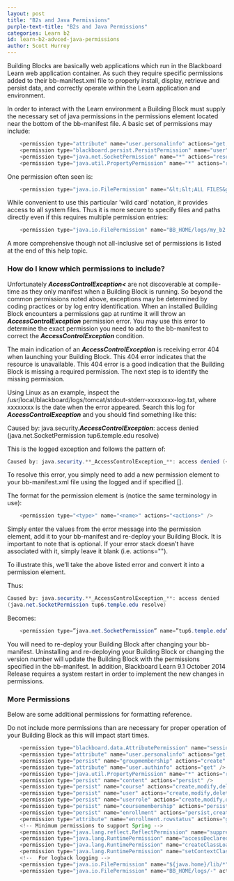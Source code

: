 ```yaml
---
layout: post
title: "B2s and Java Permissions" 
purple-text-title: "B2s and Java Permissions"
categories: Learn b2
id: learn-b2-advced-java-permissions
author: Scott Hurrey
---
```

Building Blocks are basically web applications which run in the Blackboard
Learn web application container. As such they require specific permissions
added to their bb-manifest.xml file to properly install, display, retrieve and
persist data, and correctly operate within the Learn application and
environment.

In order to interact with the Learn environment a Building Block must supply
the necessary set of java permissions in the permissions element located near
the bottom of the bb-manifest file. A basic set of permissions may include:

~~~ java
    <permission type="attribute" name="user.personalinfo" actions="get,set"/>   
    <permission type="blackboard.persist.PersistPermission" name="user" actions="create,modify"/>   
    <permission type="java.net.SocketPermission" name="*" actions="resolve,connect"/>   
    <permission type="java.util.PropertyPermission" name="*" actions="read,write"/>
~~~
One permission often seen is:

~~~ java
    <permission type="java.io.FilePermission" name="&lt;&lt;ALL FILES&gt;&gt;" actions="read,write"/>
~~~

While convenient to use this particular 'wild card' notation, it provides
access to all system files. Thus it is more secure to specify files and paths
directly even if this requires multiple permission entries:

~~~ java
    <permission type="java.io.FilePermission" name="BB_HOME/logs/my_b2.log" actions="read,write"/>
~~~
A more comprehensive though not all-inclusive set of permissions is listed at
the end of this help topic.

### How do I know which permissions to include?

Unfortunately **_AccessControlException<_** are not discoverable at compile-
time as they only manifest when a Building Block is running. So beyond the
common permissions noted above, exceptions may be determined by coding
practices or by log entry identification. When an installed Building Block
encounters a permissions gap at runtime it will throw an
**_AccessControlException_** permission error. You may use this error to
determine the exact permission you need to add to the bb-manifest to correct
the **_AccessControlException_** condition.

The main indication of an **_AccessControlException_** is receiving error 404
when launching your Building Block. This 404 error indicates that the resource
is unavailable. This 404 error is a good indication that the Building Block is
missing a required permission. The next step is to identify the missing
permission.

Using Linux as an example, inspect the
/usr/local/blackboard/logs/tomcat/stdout-stderr-xxxxxxxx-log.txt, where
xxxxxxxx is the date when the error appeared. Search this log for
**_AccessControlException_** and you should find something like this:

Caused by: java.security.**_AccessControlException_**: access denied
(java.net.SocketPermission tup6.temple.edu resolve)

This is the logged exception and follows the pattern of:

~~~ java
Caused by: java.security.**_AccessControlException_**: access denied (<type> <name> [<actions>])
~~~

To resolve this error, you simply need to add a new permission element to your
bb-manifest.xml file using the logged <type> <name> and if specified
[<actions>].

The format for the permission element is (notice the same terminology in use):

~~~ java
    <permission type="<type>" name="<name>" actions="<actions>" />
~~~

Simply enter the values from the error message into the permission element,
add it to your bb-manifest and re-deploy your Building Block. It is important
to note that <actions> is optional. If your error stack doesn’t have <actions>
associated with it, simply leave it blank (i.e. actions="").

To illustrate this, we’ll take the above listed error and convert it into a
permission element.

Thus:

~~~ java
Caused by: java.security.**_AccessControlException_**: access denied
(java.net.SocketPermission tup6.temple.edu resolve)
~~~

Becomes:
~~~ java
    <permission type=”java.net.SocketPermission” name=”tup6.temple.edu” actions=”resolve” />
~~~

You will need to re-deploy your Building Block after changing your bb-
manifest. Uninstalling and re-deploying your Building Block or changing the
version number will update the Building Block with the permissions specified
in the bb-manifest. In addition, Blackboard Learn 9.1 October 2014 Release
requires a system restart in order to implement the new changes in
permissions.

### More Permissions

Below are some additional permissions for formatting reference.

Do not include more permissions than are necessary for proper operation of
your Building Block as this will impact start times.

~~~ java
    <permission type="blackboard.data.AttributePermission" name="sessionmanager" actions="get" />  
    <permission type="attribute" name="user.personalinfo" actions="get,set" />   
    <permission type="persist" name="groupmembership" actions="create" />   
    <permission type="attribute" name="user.authinfo" actions="get" />   
    <permission type="java.util.PropertyPermission" name="*" actions="read,write" />    
    <permission type="persist" name="content" actions="persist" />   
    <permission type="persist" name="course" actions="create,modify,delete" />    
    <permission type="persist" name="user" actions="create,modify,delete" />   
    <permission type="persist" name="userrole" actions="create,modify,delete" />   
    <permission type="persist" name="coursemembership" actions="persist,create,modify,delete" />                
    <permission type="persist" name="enrollment" actions="persist,create,modify,delete" />   
    <permission type="attribute" name="enrollment.rowstatus" actions="get,set" />                
    <!-- Minimum permissions to support Spring -->   
    <permission type="java.lang.reflect.ReflectPermission" name="suppressAccessChecks" />   
    <permission type="java.lang.RuntimePermission" name="accessDeclaredMembers" />   
    <permission type="java.lang.RuntimePermission" name="createClassLoader" />   
    <permission type="java.lang.RuntimePermission" name="setContextClassLoader" />                
    <!--  For logback logging -->   
    <permission type="java.io.FilePermission" name="${java.home}/lib/*" actions="read" />  
    <permission type="java.io.FilePermission" name="BB_HOME/logs/-" actions="read,write" />
~~~